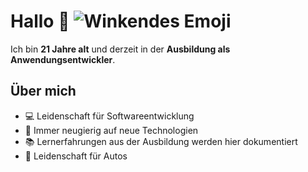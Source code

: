 # Hallo 👋 ![Winkendes Emoji](https://media.giphy.com/media/xT0xeJpnrWC4XWblEk/giphy.gif)

Ich bin **21 Jahre alt** und derzeit in der **Ausbildung als Anwendungsentwickler**.  

## Über mich
- 💻 Leidenschaft für Softwareentwicklung
- 🚀 Immer neugierig auf neue Technologien
- 📚 Lernerfahrungen aus der Ausbildung werden hier dokumentiert
- 🚗 Leidenschaft für Autos
